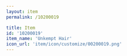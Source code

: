 ```yaml
---
layout: item
permalink: /10200019

title: Item
id: '10200019'
item_name: 'Unkempt Hair'
icon_url: 'item/icon/customize/00200019.png'
---
```

